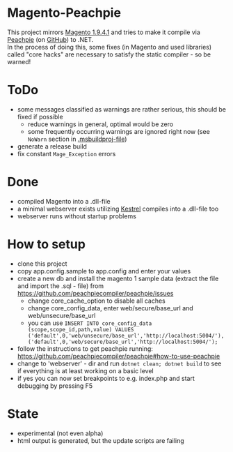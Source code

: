 
# Magento-Peachpie

This project mirrors [Magento 1.9.4.1](https://magento.com/tech-resources/download) and tries to make it compile via [Peachpie](https://www.peachpie.io/) (on [GitHub](https://github.com/peachpiecompiler/peachpie)) to .NET.  
 In the process of doing this, some fixes (in Magento and used libraries) called "core hacks" are necessary to satisfy the static compiler - so be warned!

# ToDo

* some messages classified as warnings are rather serious, this should be fixed if possible
  * reduce warnings in general, optimal would be zero
  * some frequently occurring warnings are ignored right now (see `NoWarn` section in [.msbuildproj-file](https://github.com/tobihille/magento-peachpie/blob/master/website/magento.msbuildproj))
* generate a release build
* fix constant `Mage_Exception` errors

# Done

* compiled Magento into a .dll-file
* a minimal webserver exists utilizing [Kestrel](https://docs.microsoft.com/de-de/aspnet/core/fundamentals/servers/kestrel?view=aspnetcore-2.2) compiles into a .dll-file too
* webserver runs without startup problems

# How to setup

* clone this project
* copy app.config.sample to app.config and enter your values
* create a new db and install the magento 1 sample data (extract the file and import the .sql - file) from https://github.com/peachpiecompiler/peachpie/issues
  * change core_cache_option to disable all caches
  * change core_config_data, enter web/secure/base_url and web/unsecure/base_url
  * you can use ```INSERT INTO core_config_data (scope,scope_id,path,value)
VALUES
 ('default',0,'web/unsecure/base_url','http://localhost:5004/'),
 ('default',0,'web/secure/base_url','http://localhost:5004/');```
* follow the instructions to get peachpie running: https://github.com/peachpiecompiler/peachpie#how-to-use-peachpie
* change to 'webserver' - dir and run `dotnet clean; dotnet build` to see if everything is at least working on a basic level
* if yes you can now set breakpoints to e.g. index.php and start debugging by pressing F5

# State

* experimental (not even alpha)
* html output is generated, but the update scripts are failing
